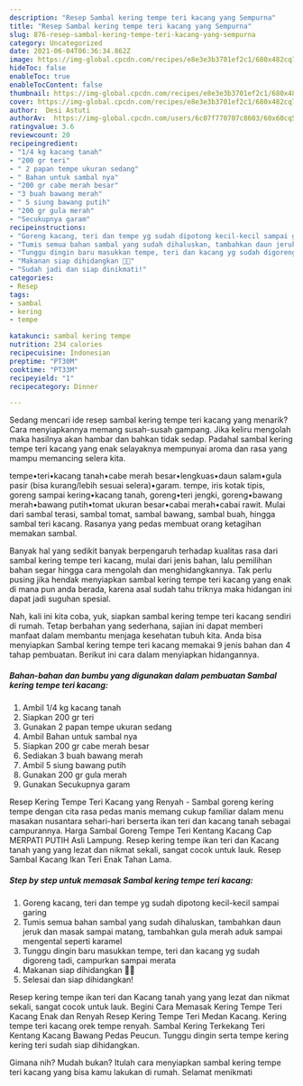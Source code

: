 ```yaml
---
description: "Resep Sambal kering tempe teri kacang yang Sempurna"
title: "Resep Sambal kering tempe teri kacang yang Sempurna"
slug: 876-resep-sambal-kering-tempe-teri-kacang-yang-sempurna
category: Uncategorized
date: 2021-06-04T06:36:34.862Z
image: https://img-global.cpcdn.com/recipes/e8e3e3b3701ef2c1/680x482cq70/sambal-kering-tempe-teri-kacang-foto-resep-utama.jpg
hideToc: false
enableToc: true
enableTocContent: false
thumbnail: https://img-global.cpcdn.com/recipes/e8e3e3b3701ef2c1/680x482cq70/sambal-kering-tempe-teri-kacang-foto-resep-utama.jpg
cover: https://img-global.cpcdn.com/recipes/e8e3e3b3701ef2c1/680x482cq70/sambal-kering-tempe-teri-kacang-foto-resep-utama.jpg
author:  Desi Astuti
authorAv:  https://img-global.cpcdn.com/users/6c07f770707c8603/60x60cq50/avatar.jpg
ratingvalue: 3.6
reviewcount: 20
recipeingredient:
- "1/4 kg kacang tanah"
- "200 gr teri"
- " 2 papan tempe ukuran sedang"
- " Bahan untuk sambal nya"
- "200 gr cabe merah besar"
- "3 buah bawang merah"
- " 5 siung bawang putih"
- "200 gr gula merah"
- "Secukupnya garam"
recipeinstructions:
- "Goreng kacang, teri dan tempe yg sudah dipotong kecil-kecil sampai garing"
- "Tumis semua bahan sambal yang sudah dihaluskan, tambahkan daun jeruk dan masak sampai matang, tambahkan gula merah aduk sampai mengental seperti karamel"
- "Tunggu dingin baru masukkan tempe, teri dan kacang yg sudah digoreng tadi, campurkan sampai merata"
- "Makanan siap dihidangkan 🤤😉"
- "Sudah jadi dan siap dinikmati!"
categories:
- Resep
tags:
- sambal
- kering
- tempe

katakunci: sambal kering tempe 
nutrition: 234 calories
recipecuisine: Indonesian
preptime: "PT30M"
cooktime: "PT33M"
recipeyield: "1"
recipecategory: Dinner

---
```



Sedang mencari ide resep sambal kering tempe teri kacang yang menarik? Cara menyiapkannya memang susah-susah gampang. Jika keliru mengolah maka hasilnya akan hambar dan bahkan tidak sedap. Padahal sambal kering tempe teri kacang yang enak selayaknya mempunyai aroma dan rasa yang mampu memancing selera kita.


tempe•teri•kacang tanah•cabe merah besar•lengkuas•daun salam•gula pasir (bisa kurang/lebih sesuai selera)•garam. tempe, iris kotak tipis, goreng sampai kering•kacang tanah, goreng•teri jengki, goreng•bawang merah•bawang putih•tomat ukuran besar•cabai merah•cabai rawit. Mulai dari sambal terasi, sambal tomat, sambal bawang, sambal buah, hingga sambal teri kacang. Rasanya yang pedas membuat orang ketagihan memakan sambal.

Banyak hal yang sedikit banyak berpengaruh terhadap kualitas rasa dari sambal kering tempe teri kacang, mulai dari jenis bahan, lalu pemilihan bahan segar hingga cara mengolah dan menghidangkannya. Tak perlu pusing jika hendak menyiapkan sambal kering tempe teri kacang yang enak di mana pun anda berada, karena asal sudah tahu triknya maka hidangan ini dapat jadi suguhan spesial.


Nah, kali ini kita coba, yuk, siapkan sambal kering tempe teri kacang sendiri di rumah. Tetap berbahan yang sederhana, sajian ini dapat memberi manfaat dalam membantu menjaga kesehatan tubuh kita. Anda bisa menyiapkan Sambal kering tempe teri kacang memakai 9 jenis bahan dan 4 tahap pembuatan. Berikut ini cara dalam menyiapkan hidangannya.

<!--inarticleads1-->

##### Bahan-bahan dan bumbu yang digunakan dalam pembuatan Sambal kering tempe teri kacang:

1. Ambil 1/4 kg kacang tanah
1. Siapkan 200 gr teri
1. Gunakan  2 papan tempe ukuran sedang
1. Ambil  Bahan untuk sambal nya
1. Siapkan 200 gr cabe merah besar
1. Sediakan 3 buah bawang merah
1. Ambil  5 siung bawang putih
1. Gunakan 200 gr gula merah
1. Gunakan Secukupnya garam


Resep Kering Tempe Teri Kacang yang Renyah - Sambal goreng kering tempe dengan cita rasa pedas manis memang cukup familiar dalam menu masakan nusantara sehari-hari berserta ikan teri dan kacang tanah sebagai campurannya. Harga Sambal Goreng Tempe Teri Kentang Kacang Cap MERPATI PUTIH Asli Lampung. Resep kering tempe ikan teri dan Kacang tanah yang yang lezat dan nikmat sekali, sangat cocok untuk lauk. Resep Sambal Kacang Ikan Teri Enak Tahan Lama. 

<!--inarticleads2-->

##### Step by step untuk memasak Sambal kering tempe teri kacang:

1. Goreng kacang, teri dan tempe yg sudah dipotong kecil-kecil sampai garing
1. Tumis semua bahan sambal yang sudah dihaluskan, tambahkan daun jeruk dan masak sampai matang, tambahkan gula merah aduk sampai mengental seperti karamel
1. Tunggu dingin baru masukkan tempe, teri dan kacang yg sudah digoreng tadi, campurkan sampai merata
1. Makanan siap dihidangkan 🤤😉
1. Selesai dan siap dihidangkan!

Resep kering tempe ikan teri dan Kacang tanah yang yang lezat dan nikmat sekali, sangat cocok untuk lauk. Begini Cara Memasak Kering Tempe Teri Kacang Enak dan Renyah Resep Kering Tempe Teri Medan Kacang. Kering tempe teri kacang orek tempe renyah. Sambal Kering Terkekang Teri Kentang Kacang Bawang Pedas Peucun. Tunggu dingin serta tempe kering kering teri sudah siap dihidangkan. 

Gimana nih? Mudah bukan? Itulah cara menyiapkan sambal kering tempe teri kacang yang bisa kamu lakukan di rumah. Selamat menikmati
